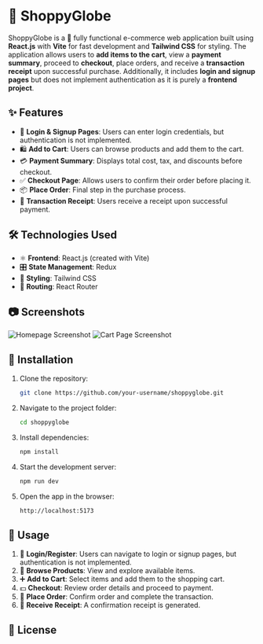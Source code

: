 # 🚀 ShoppyGlobe

ShoppyGlobe is a 🛒 fully functional e-commerce web application built using **React.js** with **Vite** for fast development and **Tailwind CSS** for styling. The application allows users to **add items to the cart**, view a **payment summary**, proceed to **checkout**, place orders, and receive a **transaction receipt** upon successful purchase. Additionally, it includes **login and signup pages** but does not implement authentication as it is purely a **frontend project**.

## ✨ Features

- 🔐 **Login & Signup Pages**: Users can enter login credentials, but authentication is not implemented.
- 🛍️ **Add to Cart**: Users can browse products and add them to the cart.
- 💳 **Payment Summary**: Displays total cost, tax, and discounts before checkout.
- ✅ **Checkout Page**: Allows users to confirm their order before placing it.
- 📦 **Place Order**: Final step in the purchase process.
- 🧾 **Transaction Receipt**: Users receive a receipt upon successful payment.

## 🛠 Technologies Used

- ⚛️ **Frontend**: React.js (created with Vite)
- 🎛️ **State Management**: Redux
- 🎨 **Styling**: Tailwind CSS
- 🔄 **Routing**: React Router


## 📷 Screenshots

![Homepage Screenshot](https://your-screenshot-link.com/homepage.png)
![Cart Page Screenshot](https://your-screenshot-link.com/cart.png)

## 🚀 Installation

1. Clone the repository:
   ```sh
   git clone https://github.com/your-username/shoppyglobe.git
   ```
2. Navigate to the project folder:
   ```sh
   cd shoppyglobe
   ```
3. Install dependencies:
   ```sh
   npm install
   ```
4. Start the development server:
   ```sh
   npm run dev
   ```
5. Open the app in the browser:
   ```sh
   http://localhost:5173
   ```

## 🛒 Usage

1. 🔑 **Login/Register**: Users can navigate to login or signup pages, but authentication is not implemented.
2. 🏪 **Browse Products**: View and explore available items.
3. ➕ **Add to Cart**: Select items and add them to the shopping cart.
4. 💵 **Checkout**: Review order details and proceed to payment.
5. 📩 **Place Order**: Confirm order and complete the transaction.
6. 📜 **Receive Receipt**: A confirmation receipt is generated.


## 📜 License





